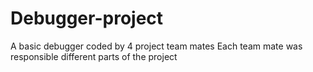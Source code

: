# Debugger-project
A basic debugger coded by 4 project team mates
Each team mate was responsible different parts of the project 
